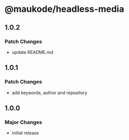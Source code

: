 # @maukode/headless-media

## 1.0.2

### Patch Changes

- update README.md

## 1.0.1

### Patch Changes

- add keywords, author and repository

## 1.0.0

### Major Changes

- initial release
